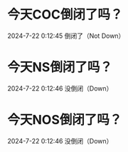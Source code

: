 # 今天COC倒闭了吗？

2024-7-22 0:12:45 倒闭了（Not Down）

# 今天NS倒闭了吗？

2024-7-22 0:12:46 没倒闭（Down）

# 今天NOS倒闭了吗？

2024-7-22 0:12:46 没倒闭（Down）

